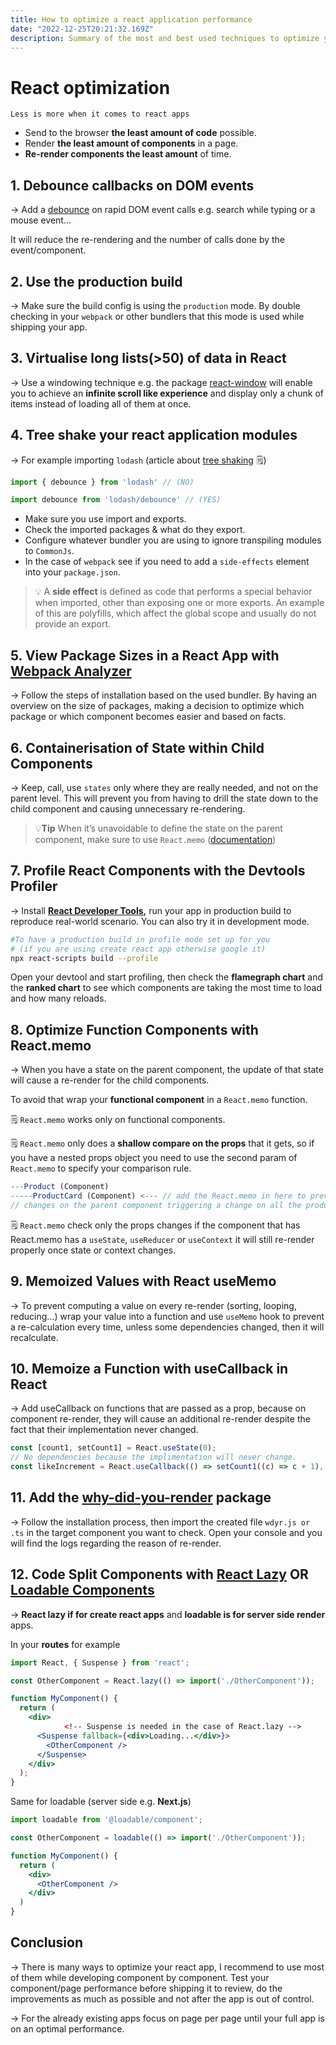 ```yaml
---
title: How to optimize a react application performance
date: "2022-12-25T20:21:32.169Z"
description: Summary of the most and best used techniques to optimize your react application performance.
---
```


# React optimization

`Less is more when it comes to react apps`

- Send to the browser **the least amount of code** possible.
- Render **the least amount of components** in a page.
- **Re-render components the least amount** of time.

## 1. Debounce callbacks on DOM events

→ Add a [debounce](https://lodash.com/docs/4.17.15#debounce) on rapid DOM event calls e.g. search while typing or a mouse event... 

It will reduce the re-rendering and the number of calls done by the event/component. 

## 2. Use the production build

→ Make sure the build config is using the `production` mode. By double checking in your `webpack` or other bundlers that this mode is used while shipping your app.

## 3. Virtualise  long lists(>50) of data in React

→ Use a windowing technique e.g. the package [react-window](https://www.npmjs.com/package/react-window) will enable you to achieve an **infinite scroll like experience** and display only a chunk of items instead of loading all of them at once. 

## 4. Tree shake your react application modules

→ For example importing `lodash`  (article about [tree shaking](https://webpack.js.org/guides/tree-shaking/) 🗒️)

```jsx
import { debounce } from 'lodash' // (NO)

import debounce from 'lodash/debounce' // (YES)
```

- Make sure you use import and exports.
- Check the imported packages & what do they export.
- Configure whatever bundler you are using to ignore transpiling modules to `CommonJs`.
- In the case of `webpack` see if you need to add a `side-effects` element into your `package.json`.

> 💡
A **side effect** is defined as code that performs a special behavior when imported, other than exposing one or more exports. An example of this are polyfills, which affect the global scope and usually do not provide an export.
> 

## 5. **View Package Sizes in a React App with [Webpack Analyzer](https://www.npmjs.com/package/webpack-bundle-analyzer)**

→ Follow the steps of installation based on the used bundler. By having an overview on the size of packages, making a decision to optimize which package or which component becomes easier and based on facts.

 

## 6. **Containerisation of State within Child Components**

→ Keep, call, use `states` only where they are really needed, and not on the parent level. This will prevent you from having to drill the state down to the child component and causing unnecessary re-rendering.  

> 💡**Tip**
When it’s unavoidable to define the state on the parent component, make sure to use `React.memo` ([documentation](https://beta.reactjs.org/reference/react/memo))
> 

## 7. **Profile React Components with the Devtools Profiler**

→ Install **[React Developer Tools](https://chrome.google.com/webstore/detail/react-developer-tools/fmkadmapgofadopljbjfkapdkoienihi?hl=en),** run your app in production build to reproduce real-world scenario. You can also try it in development mode.

```bash
#To have a production build in profile mode set up for you 
# (if you are using create react app otherwise google it)
npx react-scripts build --profile
```

Open your devtool and start profiling, then check the **flamegraph chart** and the **ranked chart** to see which components are taking the most time to load and how many reloads. 

## 8. **Optimize Function Components with React.memo**

→ When you have a state on the parent component, the update of that state will cause a re-render for the child components.

To avoid that wrap your **functional component** in a `React.memo` function. 

🗒️ `React.memo` works only on functional components.

🗒️ `React.memo` only does a **shallow compare on the props** that it gets, so if you have a nested props object you need to use the second param of `React.memo` to specify your comparison rule.

```jsx
---Product (Component) 
-----ProductCard (Component) <--- // add the React.memo in here to prevent 
// changes on the parent component triggering a change on all the product cards.
```

🗒️ `React.memo` check only the props changes if the component that has React.memo has a `useState`, `useReducer` or `useContext` it will still re-render properly once state or context changes.

## 9. **Memoized Values with React useMemo**

→ To prevent computing a value on every re-render (sorting, looping, reducing…) wrap your value into a function and use `useMemo` hook to prevent a re-calculation every time, unless some dependencies changed, then it will recalculate. 

## 10. **Memoize a Function with useCallback in React**

→ Add useCallback on functions that are passed as a prop, because on component re-render, they will cause an additional re-render despite the fact that their implementation never changed.

```jsx
const [count1, setCount1] = React.useState(0);
// No dependencies because the implimentation will never change. 
const likeIncrement = React.useCallback(() => setCount1((c) => c + 1), []); 
```

## 11. **Add the [why-did-you-render](https://github.com/welldone-software/why-did-you-render) package**

→ Follow the installation process, then import the created file `wdyr.js or .ts` in the target component you want to check. 
Open your console and you will find the logs regarding the reason of re-render.

## 12. **Code Split Components with [React Lazy](https://reactjs.org/docs/code-splitting.html#reactlazy) OR [Loadable Components](https://loadable-components.com/docs/getting-started/)**

→ **React lazy if for create react apps** and **loadable is for server side render** apps.

In your **routes** for example

```jsx
import React, { Suspense } from 'react';

const OtherComponent = React.lazy(() => import('./OtherComponent'));

function MyComponent() {
  return (
    <div>
			<!-- Suspense is needed in the case of React.lazy -->
      <Suspense fallback={<div>Loading...</div>}>
        <OtherComponent />
      </Suspense>
    </div>
  );
}
```

Same for loadable (server side e.g. **Next.js**)

```jsx
import loadable from '@loadable/component';

const OtherComponent = loadable(() => import('./OtherComponent'));

function MyComponent() {
  return (
    <div>
      <OtherComponent />
    </div>
  )
}
```

## Conclusion

→ There is many ways to optimize your react app, I recommend to use most of them while developing component by component. Test your component/page performance before shipping it to review, do the improvements as much as possible and not after the app is out of control.

→ For the already existing apps focus on page per page until your full app is on an optimal performance.